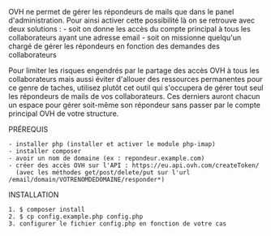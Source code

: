 OVH ne permet de gérer les répondeurs de mails que dans le panel d'administration. Pour ainsi activer cette possibilité là on se retrouve avec deux solutions : 
    - soit on donne les accès du compte principal à tous les collaborateurs ayant une adresse email
    - soit on missionne quelqu'un chargé de gérer les répondeurs en fonction des demandes des collaborateurs

Pour limiter les risques engendrés par le partage des accès OVH à tous les collaborateurs mais aussi éviter d'allouer des ressources permanentes pour ce genre de taches, utilisez plutôt cet outil qui s'occupera de gérer tout seul les répondeurs de mails de vos collaborateurs. Ces derniers auront chacun un espace pour gérer soit-même son répondeur sans passer par le compte principal OVH de votre structure.

PRÉREQUIS

    - installer php (installer et activer le module php-imap)
    - installer composer
    - avoir un nom de domaine (ex : repondeur.example.com)
    - créer des accès OVH sur l'API : https://eu.api.ovh.com/createToken/
      (avec les méthodes get/post/delete/put sur l'url /email/domain/VOTRENOMDEDOMAINE/responder*)

INSTALLATION

    1. $ composer install
    2. $ cp config.example.php config.php
    3. configurer le fichier config.php en fonction de votre cas


